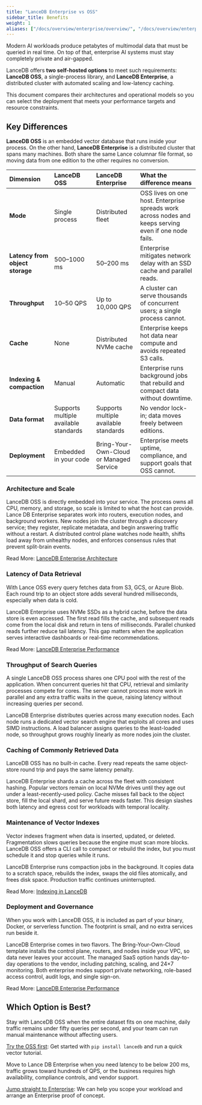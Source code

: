 ```yaml
---
title: "LanceDB Enterprise vs OSS"
sidebar_title: Benefits
weight: 1
aliases: ["/docs/overview/enterprise/overview/", "/docs/overview/enterprise/overview"]
---
```


Modern AI workloads produce petabytes of multimodal data that must be queried in real time. On top of that, enterprise AI systems must stay completely private and air-gapped. 

LanceDB offers **two self-hosted options** to meet such requirements: **LanceDB OSS**, a single-process library, and **LanceDB Enterprise**, a distributed cluster with automated scaling and low-latency caching. 

This document compares their architectures and operational models so you can select the deployment that meets your performance targets and resource constraints.

## Key Differences

**LanceDB OSS** is an embedded vector database that runs inside your process. On the other hand, **LanceDB Enterprise** is a distributed cluster that spans many machines. Both share the same Lance columnar file format, so moving data from one edition to the other requires no conversion.

| Dimension | LanceDB OSS | LanceDB Enterprise | What the difference means |
|:----------|:------------|:-------------------|:-------------------------|
| **Mode** | Single process | Distributed fleet | OSS lives on one host. Enterprise spreads work across nodes and keeps serving even if one node fails. |
| **Latency from object storage** | 500–1000 ms | 50–200 ms | Enterprise mitigates network delay with an SSD cache and parallel reads. |
| **Throughput** | 10–50 QPS | Up to 10,000 QPS | A cluster can serve thousands of concurrent users; a single process cannot. |
| **Cache** | None | Distributed NVMe cache | Enterprise keeps hot data near compute and avoids repeated S3 calls. |
| **Indexing & compaction** | Manual | Automatic | Enterprise runs background jobs that rebuild and compact data without downtime. |
| **Data format** | Supports multiple available standards | Supports multiple available standards | No vendor lock-in; data moves freely between editions. |
| **Deployment** | Embedded in your code | Bring-Your-Own-Cloud or Managed Service | Enterprise meets uptime, compliance, and support goals that OSS cannot. |

### Architecture and Scale

LanceDB OSS is directly embedded into your service. The process owns all CPU, memory, and storage, so scale is limited to what the host can provide. 
Lance DB Enterprise separates work into routers, execution nodes, and background workers. New nodes join the cluster through a discovery service; they register, replicate metadata, and begin answering traffic without a restart. A distributed control plane watches node health, shifts load away from unhealthy nodes, and enforces consensus rules that prevent split-brain events.

Read More: [LanceDB Enterprise Architecture](/docs/overview/enterprise/architecture/)

### Latency of Data Retrieval

With Lance OSS every query fetches data from S3, GCS, or Azure Blob. Each round trip to an object store adds several hundred milliseconds, especially when data is cold. 

LanceDB Enterprise uses NVMe SSDs as a hybrid cache, before the data store is even accessed. The first read fills the cache, and subsequent reads come from the local disk and return in tens of milliseconds. Parallel chunked reads further reduce tail latency. This gap matters when the application serves interactive dashboards or real-time recommendations.

Read More: [LanceDB Enterprise Performance](/docs/overview/enterprise/benchmark/)

### Throughput of Search Queries

A single LanceDB OSS process shares one CPU pool with the rest of the application. When concurrent queries hit that CPU, retrieval and similarity processes compete for cores. The server cannot process more work in parallel and any extra traffic waits in the queue, raising latency without increasing queries per second.

LanceDB Enterprise distributes queries across many execution nodes. Each node runs a dedicated vector search engine that exploits all cores and uses SIMD instructions. A load balancer assigns queries to the least-loaded node, so throughput grows roughly linearly as more nodes join the cluster.

### Caching of Commonly Retrieved Data

LanceDB OSS has no built-in cache. Every read repeats the same object-store round trip and pays the same latency penalty. 

LanceDB Enterprise shards a cache across the fleet with consistent hashing. Popular vectors remain on local NVMe drives until they age out under a least-recently-used policy. Cache misses fall back to the object store, fill the local shard, and serve future reads faster. This design slashes both latency and egress cost for workloads with temporal locality.

### Maintenance of Vector Indexes

Vector indexes fragment when data is inserted, updated, or deleted. Fragmentation slows queries because the engine must scan more blocks. LanceDB OSS offers a CLI call to compact or rebuild the index, but you must schedule it and stop queries while it runs. 

LanceDB Enterprise runs compaction jobs in the background. It copies data to a scratch space, rebuilds the index, swaps the old files atomically, and frees disk space. Production traffic continues uninterrupted.

Read More: [Indexing in LanceDB](/docs/concepts/indexing/)

### Deployment and Governance

When you work with LanceDB OSS, it is included as part of your binary, Docker, or serverless function. The footprint is small, and no extra services run beside it. 

LanceDB Enterprise comes in two flavors. The Bring-Your-Own-Cloud template installs the control plane, routers, and nodes inside your VPC, so data never leaves your account. The managed SaaS option hands day-to-day operations to the vendor, including patching, scaling, and 24×7 monitoring. Both enterprise modes support private networking, role-based access control, audit logs, and single sign-on.

Read More: [LanceDB Enterprise Performance](/docs/overview/enterprise/deployment/)

## Which Option is Best?

Stay with LanceDB OSS when the entire dataset fits on one machine, daily traffic remains under fifty queries per second, and your team can run manual maintenance without affecting users. 

[Try the OSS first](/docs/quickstart/): Get started with `pip install lancedb` and run a quick vector tutorial.

Move to Lance DB Enterprise when you need latency to be below 200 ms, traffic grows toward hundreds of QPS, or the business requires high availability, compliance controls, and vendor support. 

[Jump straight to Enterprise](/contact/): We can help you scope your workload and arrange an Enterprise proof of concept.
